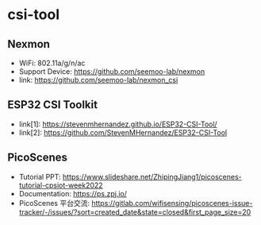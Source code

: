 # csi-tool

## Nexmon
- WiFi: 802.11a/g/n/ac
- Support Device: https://github.com/seemoo-lab/nexmon
- link: https://github.com/seemoo-lab/nexmon_csi
  
## ESP32 CSI Toolkit
- link[1]: https://stevenmhernandez.github.io/ESP32-CSI-Tool/
- link[2]: https://github.com/StevenMHernandez/ESP32-CSI-Tool

## PicoScenes
- Tutorial PPT: https://www.slideshare.net/ZhipingJiang1/picoscenes-tutorial-cpsiot-week2022
- Documentation: https://ps.zpj.io/
- PicoScenes 平台交流: https://gitlab.com/wifisensing/picoscenes-issue-tracker/-/issues/?sort=created_date&state=closed&first_page_size=20
